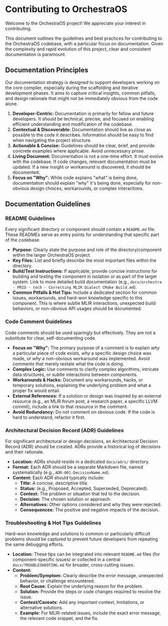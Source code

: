 # Contributing to OrchestraOS

Welcome to the OrchestraOS project! We appreciate your interest in contributing.

This document outlines the guidelines and best practices for contributing to the OrchestraOS codebase, with a particular focus on documentation. Given the complexity and rapid evolution of this project, clear and consistent documentation is paramount.

## Documentation Principles

Our documentation strategy is designed to support developers working on the core compiler, especially during the scaffolding and iterative development phases. It aims to capture critical insights, common pitfalls, and design rationale that might not be immediately obvious from the code alone.

1.  **Developer-Centric:** Documentation is primarily for fellow and future developers. It should be technical, precise, and focused on enabling efficient understanding and modification of the codebase.
2.  **Contextual & Discoverable:** Documentation should live as close as possible to the code it describes. Information should be easy to find when navigating the project structure.
3.  **Actionable & Concise:** Guidelines should be clear, brief, and provide concrete examples where applicable. Avoid unnecessary prose.
4.  **Living Document:** Documentation is not a one-time effort. It must evolve with the codebase. If code changes, relevant documentation must be updated. If a new insight or workaround is discovered, it should be documented.
5.  **Focus on "Why":** While code explains "what" is being done, documentation should explain "why" it's being done, especially for non-obvious design choices, workarounds, or complex interactions.

## Documentation Guidelines

### README Guidelines

Every significant directory or component should contain a `README.md` file. These READMEs serve as entry points for understanding that specific part of the codebase.

*   **Purpose:** Clearly state the purpose and role of the directory/component within the larger OrchestraOS project.
*   **Key Files:** List and briefly describe the most important files within the directory.
*   **Build/Test Instructions:** If applicable, provide concise instructions for building and testing the component in isolation or as part of the larger system. Link to more detailed build documentation (e.g., `docs/orchestra - PRIO - tech - Correcting MLIR Dialect CMake Build.md`).
*   **Common Pitfalls & Hot Tips:** Include a dedicated section for common issues, workarounds, and hard-won knowledge specific to this component. This is where subtle MLIR interactions, unexpected build behaviors, or non-obvious API usages should be documented.

### Code Comment Guidelines

Code comments should be used sparingly but effectively. They are not a substitute for clear, self-documenting code.

*   **Focus on "Why":** The primary purpose of a comment is to explain *why* a particular piece of code exists, *why* a specific design choice was made, or *why* a non-obvious workaround was implemented. Avoid comments that merely restate what the code is doing.
*   **Complex Logic:** Use comments to clarify complex algorithms, intricate data structures, or subtle interactions between components.
*   **Workarounds & Hacks:** Document any workarounds, hacks, or temporary solutions, explaining the underlying problem and what a proper fix would entail.
*   **External References:** If a solution or design was inspired by an external resource (e.g., an MLIR forum post, a research paper, a specific LLVM commit), include a link to that resource in the comment.
*   **Avoid Redundancy:** Do not comment on obvious code. If the code is hard to understand, refactor it first.

### Architectural Decision Record (ADR) Guidelines

For significant architectural or design decisions, an Architectural Decision Record (ADR) should be created. ADRs provide a historical log of decisions and their rationale.

*   **Location:** ADRs should reside in a dedicated `docs/adrs/` directory.
*   **Format:** Each ADR should be a separate Markdown file, named systematically (e.g., `ADR-001-DecisionName.md`).
*   **Content:** Each ADR should typically include:
    *   **Title:** A concise, descriptive title.
    *   **Status:** (e.g., Proposed, Accepted, Superseded, Deprecated).
    *   **Context:** The problem or situation that led to the decision.
    *   **Decision:** The chosen solution or approach.
    *   **Alternatives:** Other options considered and why they were rejected.
    *   **Consequences:** The positive and negative impacts of the decision.

### Troubleshooting & Hot Tips Guidelines

Hard-won knowledge and solutions to common or particularly difficult problems should be captured to prevent future developers from repeating the same debugging efforts.

*   **Location:** These tips can be integrated into relevant `README.md` files (for component-specific issues) or collected in a central `docs/TROUBLESHOOTING.md` for broader, cross-cutting issues.
*   **Content:**
    *   **Problem/Symptom:** Clearly describe the error message, unexpected behavior, or challenge encountered.
    *   **Root Cause:** Explain the underlying reason for the problem.
    *   **Solution:** Provide the steps or code changes required to resolve the issue.
    *   **Context/Caveats:** Add any important context, limitations, or alternative solutions.
    *   **Example:** For MLIR-related issues, include the exact error message, the relevant code snippet, and the fix.